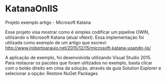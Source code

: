 # KatanaOnIIS
Projeto exemplo artigo - Microsoft Katana

Esse projeto visa mostrar como é simples codificar um pipeline OWIN, utilizando o Microsoft Katana (atual vNext).
Essa implementação foi utilizada como exemplo de um artigo que escrevi: http://www.jrobertoaraujo.net/2015/12/15/microsoft-katana-usando-iis/

A aplicação de exemplo, foi desenvolvida utilizando Visual Studio 2015. Para restaurar os pacotes que foram utilizados no exemplo, basta clicar com o botão direito em cima da solução, através da guia Solution Explorer e selecionar a opção: Restore NuGet Packages
